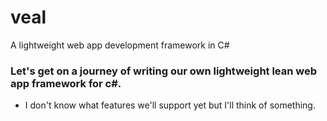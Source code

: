 # veal
A lightweight web app development framework in C#

### Let's get on a journey of writing our own lightweight lean web app framework for c#.

* I don't know what features we'll support yet but I'll think of something.

